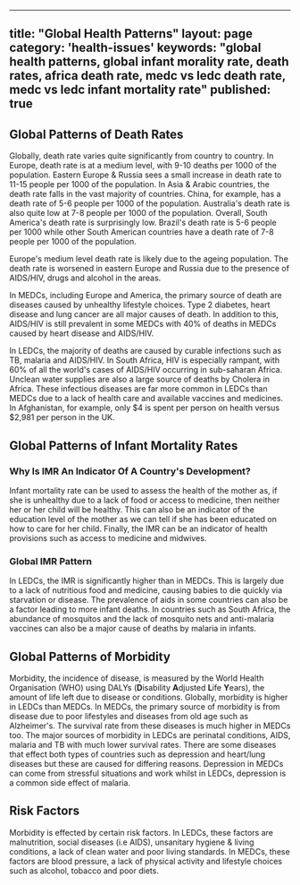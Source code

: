 
---
title: "Global Health Patterns"
layout: page
category: 'health-issues'
keywords: "global health patterns, global infant morality rate, death rates, africa death rate, medc vs ledc death rate, medc vs ledc infant mortality rate"
published: true
---

## Global Patterns of Death Rates

Globally, death rate varies quite significantly from country to country. In Europe, death rate is at a medium level, with 9-10 deaths per 1000 of the population. Eastern Europe & Russia sees a small increase in death rate to 11-15 people per 1000 of the population. In Asia & Arabic countries, the death rate falls in the vast majority of countries. China, for example, has a death rate of 5-6 people per 1000 of the population. Australia's death rate is also quite low at 7-8 people per 1000 of the population. Overall, South America's death rate is surprisingly low. Brazil's death rate is 5-6 people per 1000 while other South American countries have a death rate of 7-8 people per 1000 of the population. 
 
Europe's medium level death rate is likely due to the ageing population. The death rate is worsened in eastern Europe and Russia due to the presence of AIDS/HIV, drugs and alcohol in the areas. 
 
 In MEDCs, including Europe and America, the primary source of death are diseases caused by unhealthy lifestyle choices. Type 2 diabetes, heart disease and lung cancer are all major causes of death. In addition to this, AIDS/HIV is still prevalent in some MEDCs with 40% of deaths in MEDCs caused by heart disease and AIDS/HIV. 
 
In LEDCs, the majority of deaths are caused by curable infections such as TB, malaria and AIDS/HIV. In South Africa, HIV is especially rampant, with 60% of all the world's cases of AIDS/HIV occurring in sub-saharan Africa. Unclean water supplies are also a large source of deaths by Cholera in Africa. These infectious diseases are far more common in LEDCs than MEDCs due to a lack of health care and available vaccines and medicines. In Afghanistan, for example, only $4 is spent per person on health versus $2,981 per person in the UK.
 
## Global Patterns of Infant Mortality Rates

### Why Is IMR An Indicator Of A Country's Development? 

Infant mortality rate can be used to assess the health of the mother as, if she is unhealthy due to a lack of food or access to medicine, then neither her or her child will be healthy. This can also be an indicator of the education level of the mother as we can tell if she has been educated on how to care for her child. Finally, the IMR can be an indicator of health provisions such as access to medicine and midwives. 

### Global IMR Pattern

In LEDCs, the IMR is significantly higher than in MEDCs. This is largely due to a lack of nutritious food and medicine, causing babies to die quickly via starvation or disease. The prevalence of aids in some countries can also be a factor leading to more infant deaths. In countries such as South Africa, the abundance of mosquitos and the lack of mosquito nets and anti-malaria vaccines can also be a major cause of deaths by malaria in infants. 

## Global Patterns of Morbidity

Morbidity, the incidence of disease, is measured by the World Health Organisation (WHO) using DALYs (**D**isability **A**djusted **L**ife **Y**ears), the amount of life left due to disease or conditions. Globally, morbidity is higher in LEDCs than MEDCs. In MEDCs, the primary source of morbidity is from disease due to poor lifestyles and diseases from old age such as Alzheimer's. The survival rate from these diseases is much higher in MEDCs too. The major sources of morbidity in LEDCs are perinatal conditions, AIDS, malaria and TB with much lower survival rates. There are some diseases that effect both types of countries such as depression and heart/lung diseases but these are caused for differing reasons. Depression in MEDCs can come from stressful situations and work whilst in LEDCs, depression is a common side effect of malaria. 

## Risk Factors

Morbidity is effected by certain risk factors. In LEDCs, these factors are malnutrition, social diseases (i.e AIDS), unsanitary hygiene & living conditions, a lack of clean water and poor living standards. In MEDCs, these factors are blood pressure, a lack of physical activity and lifestyle choices such as alcohol, tobacco and poor diets. 